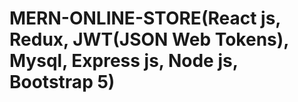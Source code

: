 # MERN-ONLINE-STORE(React js, Redux, JWT(JSON Web Tokens), Mysql, Express js, Node js, Bootstrap 5) 